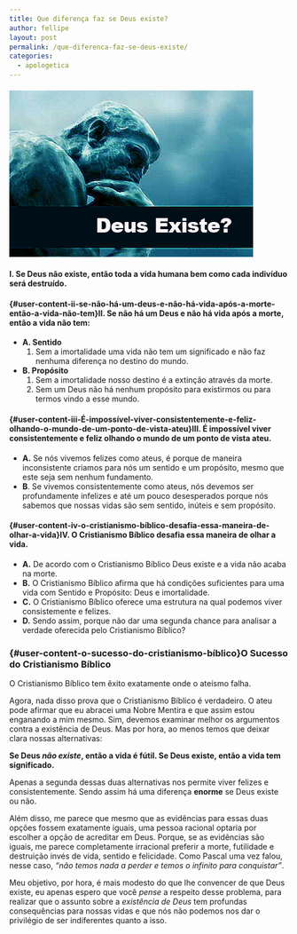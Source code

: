```yaml
---
title: Que diferença faz se Deus existe?
author: fellipe
layout: post
permalink: /que-diferenca-faz-se-deus-existe/
categories:
  - apologetica
---
```

#### [<img alt="Deus existe" src="/img/posts/2015/02/Deus-existe.jpg"  />][1]

#### I. Se Deus não existe, então toda a vida humana bem como cada indivíduo será destruído.

#### [][2]{#user-content-ii-se-não-há-um-deus-e-não-há-vida-após-a-morte-então-a-vida-não-tem}II. Se não há um Deus e não há vida após a morte, então a vida não tem:

  * **A. Sentido** 
      1. Sem a imortalidade uma vida não tem um significado e não faz nenhuma diferença no destino do mundo.
  * **B. Propósito** 
      1. Sem a imortalidade nosso destino é a extinção através da morte.
      2. Sem um Deus não há nenhum propósito para existirmos ou para termos vindo a esse mundo.

#### [][3]{#user-content-iii-É-impossível-viver-consistentemente-e-feliz-olhando-o-mundo-de-um-ponto-de-vista-ateu}III. É impossível viver consistentemente e feliz olhando o mundo de um ponto de vista ateu.

  * **A.** Se nós vivemos felizes como ateus, é porque de maneira inconsistente criamos para nós um sentido e um propósito, mesmo que este seja sem nenhum fundamento.
  * **B**. Se vivemos consistentemente como ateus, nós devemos ser profundamente infelizes e até um pouco desesperados porque nós sabemos que nossas vidas são sem sentido, inúteis e sem propósito.

#### [][4]{#user-content-iv-o-cristianismo-bíblico-desafia-essa-maneira-de-olhar-a-vida}IV. O Cristianismo Bíblico desafia essa maneira de olhar a vida.

  * **A.** De acordo com o Cristianismo Bíblico Deus existe e a vida não acaba na morte.
  * **B.** O Cristianismo Bíblico afirma que há condições suficientes para uma vida com Sentido e Propósito: Deus e imortalidade.
  * **C.** O Cristianismo Bíblico oferece uma estrutura na qual podemos viver consistemente e felizes.
  * **D.** Sendo assim, porque não dar uma segunda chance para analisar a verdade oferecida pelo Cristianismo Bíblico?

### [][5]{#user-content-o-sucesso-do-cristianismo-bíblico}O Sucesso do Cristianismo Bíblico

O Cristianismo Bíblico tem êxito exatamente onde o ateísmo falha.

Agora, nada disso prova que o Cristianismo Bíblico é verdadeiro. O ateu pode afirmar que eu abracei uma Nobre Mentira e que assim estou enganando a mim mesmo. Sim, devemos examinar melhor os argumentos contra a existência de Deus. Mas por hora, ao menos temos que deixar clara nossas alternativas:

**Se Deus *não existe*, então a vida é fútil. Se Deus existe, então a vida tem significado.**

Apenas a segunda dessas duas alternativas nos permite viver felizes e consistentemente. Sendo assim há uma diferença **enorme** se Deus existe ou não.

Além disso, me parece que mesmo que as evidências para essas duas opções fossem exatamente iguais, uma pessoa racional optaria por escolher a opção de acreditar em Deus. Porque, se as evidências são iguais, me parece completamente irracional preferir a morte, futilidade e destruição invés de vida, sentido e felicidade. Como Pascal uma vez falou, nesse caso, *&#8220;não temos nada a perder e temos o infinito para conquistar&#8221;*.

Meu objetivo, por hora, é mais modesto do que lhe convencer de que Deus existe, eu apenas espero que você *pense* a respeito desse problema, para realizar que o assunto sobre a *existência de Deus* tem profundas consequências para nossas vidas e que nós não podemos nos dar o privilégio de ser indiferentes quanto a isso.

 [1]: /img/posts/2015/02/Deus-existe.jpg
 [2]: https://github.com/fellipebrito/on-guard/blob/master/que-diferenca-faz-se-deus-existe.md#ii-se-n%C3%A3o-h%C3%A1-um-deus-e-n%C3%A3o-h%C3%A1-vida-ap%C3%B3s-a-morte-ent%C3%A3o-a-vida-n%C3%A3o-tem
 [3]: https://github.com/fellipebrito/on-guard/blob/master/que-diferenca-faz-se-deus-existe.md#iii-%C3%89-imposs%C3%ADvel-viver-consistentemente-e-feliz-olhando-o-mundo-de-um-ponto-de-vista-ateu
 [4]: https://github.com/fellipebrito/on-guard/blob/master/que-diferenca-faz-se-deus-existe.md#iv-o-cristianismo-b%C3%ADblico-desafia-essa-maneira-de-olhar-a-vida
 [5]: https://github.com/fellipebrito/on-guard/blob/master/que-diferenca-faz-se-deus-existe.md#o-sucesso-do-cristianismo-b%C3%ADblico